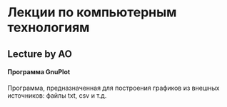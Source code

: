 ﻿# Лекции по компьютерным технологиям
## Lecture by AO

#### Программа GnuPlot

Программа, предназначенная для построения графиков из внешных источников: файлы txt, csv и т.д.
